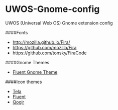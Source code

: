 # UWOS-Gnome-config

UWOS (Universal Web OS) Gnome extension config

####Fonts

-   http://mozilla.github.io/Fira/
-   https://github.com/mozilla/Fira
-   https://github.com/tonsky/FiraCode

####Gnome Themes

-   <a href="https://github.com/vinceliuice/Fluent-gtk-theme">Fluent Gnome Theme</a>

####Icon themes

-   <a href="https://www.gnome-look.org/p/1279924/">Tela</a>
-   <a href="https://www.gnome-look.org/p/1477945/">Fluent</a>
-   <a href="https://www.gnome-look.org/p/1296407/">Qogir</a>

